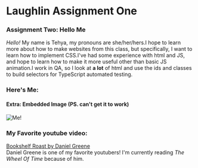 
# Laughlin Assignment One

  ### Assignment Two: Hello Me  
  *Hello!* My name is Tehya, my pronouns are she/her/hers.I hope to learn more about how to make websites from this class, but specifically, I want to learn how to implement CSS.I've had some experience with html and JS, and hope to learn how to make it more useful other than basic JS animation.I work in QA, so I look at **a lot** of html and use the ids and classes to build selectors for TypeScript automated testing.

  ### Here's Me:  

  #### Extra: Embedded Image (PS. can't get it to work)   
  ![Me!](github.io/img/LinkedInProfPic.jpeg)
  ### My Favorite youtube video:  
  [Bookshelf Roast by Daniel Greene](https://www.youtube.com/watch?v=XpAaH87yBcQ)  
  Daniel Greene is one of my favorite youtubers!
  I'm currently reading *The Wheel Of Time* because of him.
